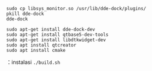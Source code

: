 
```
sudo cp libsys_monitor.so /usr/lib/dde-dock/plugins/
pkill dde-dock
dde-dock
```

```
sudo apt-get install dde-dock-dev 
sudo apt-get install qtbase5-dev-tools
sudo apt-get install libdtkwidget-dev
sudo apt install qtcreator
sudo apt install cmake
```

：instalasi
`./build.sh`
